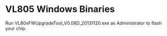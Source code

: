 # VL805 Windows Binaries

Run VL80xFWUpgradeTool_V0.08D_20131120.exe as Administrator to flash your chip.
